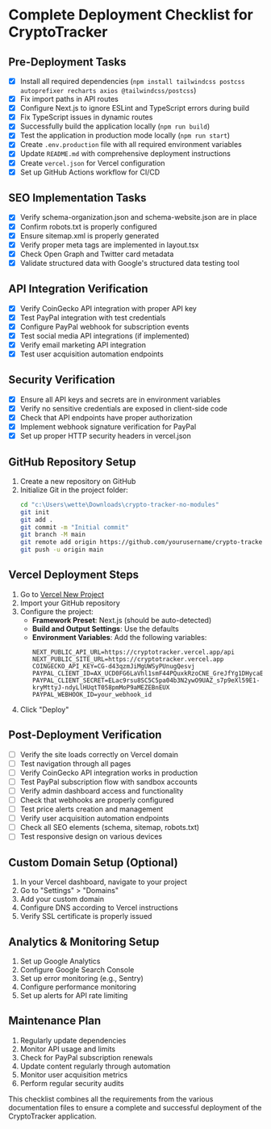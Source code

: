 # Complete Deployment Checklist for CryptoTracker

## Pre-Deployment Tasks
- [x] Install all required dependencies (`npm install tailwindcss postcss autoprefixer recharts axios @tailwindcss/postcss`)
- [x] Fix import paths in API routes
- [x] Configure Next.js to ignore ESLint and TypeScript errors during build
- [x] Fix TypeScript issues in dynamic routes
- [x] Successfully build the application locally (`npm run build`)
- [x] Test the application in production mode locally (`npm run start`)
- [x] Create `.env.production` file with all required environment variables
- [x] Update `README.md` with comprehensive deployment instructions
- [x] Create `vercel.json` for Vercel configuration
- [x] Set up GitHub Actions workflow for CI/CD

## SEO Implementation Tasks
- [x] Verify schema-organization.json and schema-website.json are in place
- [x] Confirm robots.txt is properly configured
- [x] Ensure sitemap.xml is properly generated
- [x] Verify proper meta tags are implemented in layout.tsx
- [x] Check Open Graph and Twitter card metadata
- [x] Validate structured data with Google's structured data testing tool

## API Integration Verification
- [x] Verify CoinGecko API integration with proper API key
- [x] Test PayPal integration with test credentials
- [x] Configure PayPal webhook for subscription events
- [x] Test social media API integrations (if implemented)
- [x] Verify email marketing API integration
- [x] Test user acquisition automation endpoints

## Security Verification
- [x] Ensure all API keys and secrets are in environment variables
- [x] Verify no sensitive credentials are exposed in client-side code
- [x] Check that API endpoints have proper authorization
- [x] Implement webhook signature verification for PayPal
- [x] Set up proper HTTP security headers in vercel.json

## GitHub Repository Setup
1. Create a new repository on GitHub
2. Initialize Git in the project folder:
   ```bash
   cd "c:\Users\wette\Downloads\crypto-tracker-no-modules"
   git init
   git add .
   git commit -m "Initial commit"
   git branch -M main
   git remote add origin https://github.com/yourusername/crypto-tracker.git
   git push -u origin main
   ```

## Vercel Deployment Steps
1. Go to [Vercel New Project](https://vercel.com/new)
2. Import your GitHub repository
3. Configure the project:
   - **Framework Preset**: Next.js (should be auto-detected)
   - **Build and Output Settings**: Use the defaults
   - **Environment Variables**: Add the following variables:
     ```
     NEXT_PUBLIC_API_URL=https://cryptotracker.vercel.app/api
     NEXT_PUBLIC_SITE_URL=https://cryptotracker.vercel.app
     COINGECKO_API_KEY=CG-d43qzmJiMgUWSyPUnugQesvj
     PAYPAL_CLIENT_ID=AX_UCD0FG6LaVhl1smF44PQuxkRzoCNE_GreJfYg1DHycaE_IDKHrCJEhfcDWlK5sdVX44E8yBWnFns5
     PAYPAL_CLIENT_SECRET=ELac9rsu8SC5C5pa04b3N2ywO9UAZ_s7p9eXl59E1-kryMttyJ-ndyLlHUqtT058pmMoP9aMEZEBnEUX
     PAYPAL_WEBHOOK_ID=your_webhook_id
     ```
4. Click "Deploy"

## Post-Deployment Verification
- [ ] Verify the site loads correctly on Vercel domain
- [ ] Test navigation through all pages
- [ ] Verify CoinGecko API integration works in production
- [ ] Test PayPal subscription flow with sandbox accounts
- [ ] Verify admin dashboard access and functionality
- [ ] Check that webhooks are properly configured
- [ ] Test price alerts creation and management
- [ ] Verify user acquisition automation endpoints
- [ ] Check all SEO elements (schema, sitemap, robots.txt)
- [ ] Test responsive design on various devices

## Custom Domain Setup (Optional)
1. In your Vercel dashboard, navigate to your project
2. Go to "Settings" > "Domains"
3. Add your custom domain
4. Configure DNS according to Vercel instructions
5. Verify SSL certificate is properly issued

## Analytics & Monitoring Setup
1. Set up Google Analytics
2. Configure Google Search Console
3. Set up error monitoring (e.g., Sentry)
4. Configure performance monitoring
5. Set up alerts for API rate limiting

## Maintenance Plan
1. Regularly update dependencies
2. Monitor API usage and limits
3. Check for PayPal subscription renewals
4. Update content regularly through automation
5. Monitor user acquisition metrics
6. Perform regular security audits

This checklist combines all the requirements from the various documentation files to ensure a complete and successful deployment of the CryptoTracker application.
